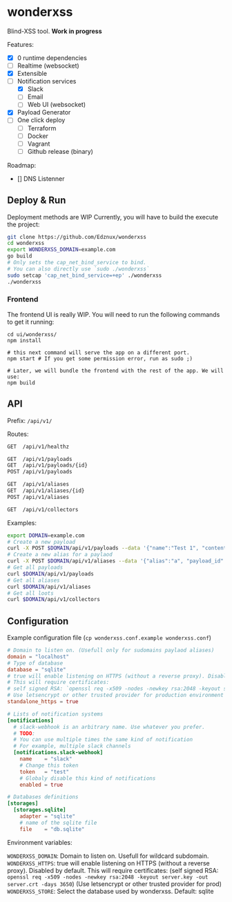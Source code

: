 # wonderxss

Blind-XSS tool.
**Work in progress**

Features:
- [x] 0 runtime dependencies
- [ ] Realtime (websocket)
- [x] Extensible
- [ ] Notification services
  - [x] Slack
  - [ ] Email
  - [ ] Web UI (websocket)
- [x] Payload Generator
- [ ] One click deploy
  - [ ] Terraform
  - [ ] Docker
  - [ ] Vagrant
  - [ ] Github release (binary)

Roadmap:
- [] DNS Listenner

## Deploy & Run

Deployment methods are WIP
Currently, you will have to build the execute the project:

```bash
git clone https://github.com/Edznux/wonderxss
cd wonderxss
export WONDERXSS_DOMAIN=example.com
go build
# Only sets the cap_net_bind_service to bind.
# You can also directly use `sudo ./wonderxss`
sudo setcap 'cap_net_bind_service=+ep' ./wonderxss
./wonderxss
```

### Frontend

The frontend UI is really WIP. You will need to run the following commands to get it running:
```
cd ui/wonderxss/
npm install

# this next command will serve the app on a different port.
npm start # If you get some permission error, run as sudo ;)

# Later, we will bundle the frontend with the rest of the app. We will use:
npm build
```

## API

Prefix: `/api/v1/`

Routes:

```bash
GET  /api/v1/healthz

GET  /api/v1/payloads
GET  /api/v1/payloads/{id}
POST /api/v1/payloads

GET  /api/v1/aliases
GET  /api/v1/aliases/{id}
POST /api/v1/aliases

GET  /api/v1/collectors
```

Examples:

```bash
export DOMAIN=example.com
# Create a new payload
curl -X POST $DOMAIN/api/v1/payloads --data '{"name":"Test 1", "content":"alert(1)"}'
# Create a new alias for a paylaod
curl -X POST $DOMAIN/api/v1/aliases --data '{"alias":"a", "payload_id":"b4221cb8-5ff8-4677-8a16-f567edd9d58d"}'
# Get all payloads
curl $DOMAIN/api/v1/payloads
# Get all aliases
curl $DOMAIN/api/v1/aliases
# Get all loots
curl $DOMAIN/api/v1/collectors
```


## Configuration

Example configuration file (`cp wonderxss.conf.example wonderxss.conf`)

```toml
# Domain to listen on. (Usefull only for sudomains paylaod aliases)
domain = "localhost"
# Type of database
database = "sqlite"
# true will enable listening on HTTPS (without a reverse proxy). Disabled by default.
# This will require certificates:
# self signed RSA: `openssl req -x509 -nodes -newkey rsa:2048 -keyout server.key -out server.crt -days 3650`
# Use letsencrypt or other trusted provider for production environment
standalone_https = true

# Lists of notification systems
[notifications]
  # slack-webhook is an arbitrary name. Use whatever you prefer.
  # TODO:
  # You can use multiple times the same kind of notification
  # For example, multiple slack channels
  [notifications.slack-webhook]
    name    = "slack"
    # Change this token
    token   = "test"
    # Globaly disable this kind of notifications
    enabled = true

# Databases definitions
[storages]
  [storages.sqlite]
    adapter = "sqlite"
    # name of the sqlite file
    file    = "db.sqlite"

```

Environment variables:

`WONDERXSS_DOMAIN`: Domain to listen on. Usefull for wildcard subdomain.
`WONDERXSS_HTTPS`: true will enable listening on HTTPS (without a reverse proxy). Disabled by default.
This will require certificates:
(self signed RSA: `openssl req -x509 -nodes -newkey rsa:2048 -keyout server.key -out server.crt -days 3650`)
(Use letsencrypt or other trusted provider for prod)
`WONDERXSS_STORE`: Select the database used by wonderxss. Default: sqlite
